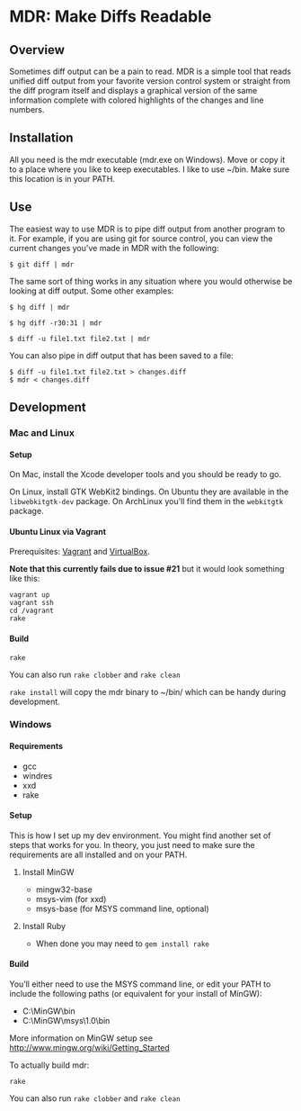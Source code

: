 MDR: Make Diffs Readable
========================

Overview
--------

Sometimes diff output can be a pain to read. MDR is a simple tool that reads unified diff output from your favorite version control system or straight from the diff program itself and displays a graphical version of the same information complete with colored highlights of the changes and line numbers.

Installation
------------

All you need is the mdr executable (mdr.exe on Windows). Move or copy it to a place where you like to keep executables. I like to use ~/bin. Make sure this location is in your PATH.

Use
---

The easiest way to use MDR is to pipe diff output from another program to it. For example, if you are using git for source control, you can view the current changes you've made in MDR with the following:

    $ git diff | mdr

The same sort of thing works in any situation where you would otherwise be looking at diff output. Some other examples:

    $ hg diff | mdr

    $ hg diff -r30:31 | mdr

    $ diff -u file1.txt file2.txt | mdr

You can also pipe in diff output that has been saved to a file:

    $ diff -u file1.txt file2.txt > changes.diff
    $ mdr < changes.diff

Development
-----------

### Mac and Linux

#### Setup

On Mac, install the Xcode developer tools and you should be ready to go.

On Linux, install GTK WebKit2 bindings. On Ubuntu they are available in the `libwebkitgtk-dev` package. On ArchLinux you'll find them in the `webkitgtk` package.

#### Ubuntu Linux via Vagrant

Prerequisites: [Vagrant](http://vagrantup.com/) and [VirtualBox](https://www.virtualbox.org/).

**Note that this currently fails due to issue #21** but it would look something like this:

    vagrant up
    vagrant ssh
    cd /vagrant
    rake


#### Build

    rake

You can also run `rake clobber` and `rake clean`

`rake install` will copy the mdr binary to ~/bin/ which can be handy during development.

### Windows

#### Requirements

- gcc
- windres
- xxd
- rake

#### Setup

This is how I set up my dev environment. You might find another set of steps that works for you. In theory, you just need to make sure the requirements are all installed and on your PATH.

1. Install MinGW
    - mingw32-base
    - msys-vim (for xxd)
    - msys-base (for MSYS command line, optional)

3. Install Ruby
    - When done you may need to `gem install rake`

#### Build

You’ll either need to use the MSYS command line, or edit your PATH to include the following paths (or equivalent for your install of MinGW):

- C:\MinGW\bin
- C:\MinGW\msys\1.0\bin

More information on MinGW setup see http://www.mingw.org/wiki/Getting_Started

To actually build mdr:

    rake

You can also run `rake clobber` and `rake clean`
